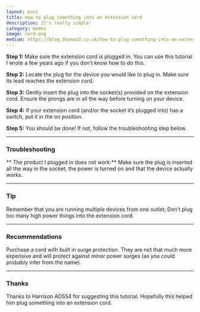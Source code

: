 ```yaml
---
layout: post
title: How to plug something into an extension cord
description: It's really simple!
category: memes
image: cord.png
medium: https://blog.dnomaid.co.uk/how-to-plug-something-into-an-extension-cord-de2487cbde7d
---
```


**Step 1:** Make sure the extension cord is plugged in. You can use this tutorial I wrote a few years ago if you don’t know how to do this.

**Step 2:** Locate the plug for the device you would like to plug in. Make sure its lead reaches the extension cord.

**Step 3:** Gently insert the plug into the socket(s) provided on the extension cord. Ensure the prongs are in all the way before turning on your device.

**Step 4:** If your extension cord (and/or the socket it’s plugged into) has a switch, put it in the on position.

**Step 5:** You should be done! If not, follow the troubleshooting step below.

---

### Troubleshooting


** The product I plugged in does not work:** Make sure the plug is inserted all the way in the socket, the power is turned on and that the device actually works.

---

### Tip


Remember that you are running multiple devices from one outlet; Don’t plug too many high power things into the extension cord.

---

### Recommendations


Purchase a cord with built in surge protection. They are not that much more expensive and will protect against minor power surges (as you could probably infer from the name).

---

### Thanks


Thanks to Harrison AO554 for suggesting this tutorial. Hopefully this helped him plug something into an extension cord.
